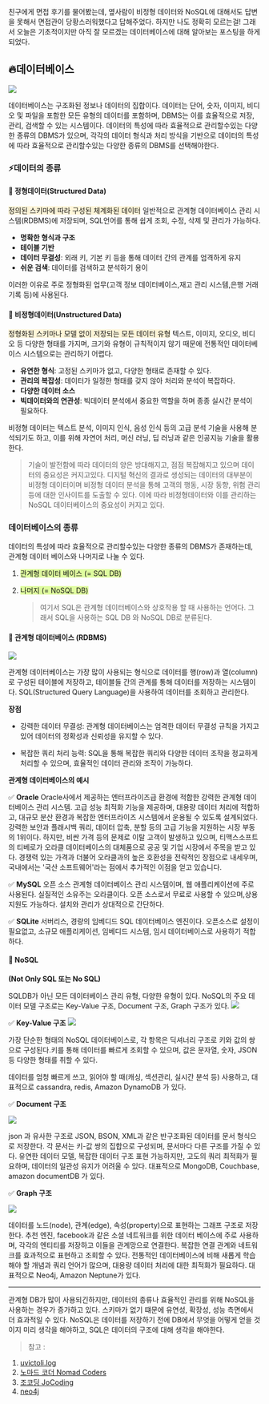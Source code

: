 친구에게 면접 후기를 물어봤는데, 옆사람이 비정형 데이터와 NoSQL에 대해서도 답변을 못해서 면접관이 당황스러워했다고 답해주었다. 하지만 나도 정확히 모르는걸! 그래서 오늘은 기초적이지만 아직 잘 모르겠는 데이터베이스에 대해 알아보는 포스팅을 하게되었다.

## 🔥데이터베이스

![](https://velog.velcdn.com/images/eugenieseo16/post/ae938aa7-a5b9-4761-aab5-b2d7a3a8c9b8/image.png)

데이터베이스는 구조화된 정보나 데이터의 집합이다. 데이터는 단어, 숫자, 이미지, 비디오 및 파일을 포함한 모든 유형의 데이터를 포함하며, DBMS는 이를 효율적으로 저장, 관리, 검색할 수 있는 시스템이다. 데이터의 특성에 따라 효율적으로 관리할수있는 다양한 종류의 DBMS가 있으며, 각각의 데이터 형식과 처리 방식을 기반으로 데이터의 특성에 따라 효율적으로 관리할수있는 다양한 종류의 DBMS를 선택해야한다.

### ⚡데이터의 종류

#### 🌟 정형데이터(Structured Data)

<span style="background-color:#fff5d8;">정의된 스키마에 따라 구성된 체계화된 데이터</span>
일반적으로 관계형 데이터베이스 관리 시스템(RDBMS)에 저장되며, SQL언어를 통해 쉽게 조회, 수정, 삭제 및 관리가 가능하다.

- **명확한 형식과 구조**
- **테이블 기반**
- **데이터 무결성**: 외래 키, 기본 키 등을 통해 데이터 간의 관계를 엄격하게 유지
- **쉬운 검색**: 데이터를 검색하고 분석하기 용이

이러한 이유로 주로 정형화된 업무(고객 정보 데이터베이스,재고 관리 시스템,은행 거래 기록 등)에 사용된다.

#### 🌟 비정형데이터(Unstructured Data)

<span style="background-color:#fff5d8;">정형화된 스키마나 모델 없이 저장되는 모든 데이터 유형</span>
텍스트, 이미지, 오디오, 비디오 등 다양한 형태를 가지며, 크기와 유형이 규칙적이지 않기 때문에 전통적인 데이터베이스 시스템으로는 관리하기 어렵다.

- **유연한 형식**: 고정된 스키마가 없고, 다양한 형태로 존재할 수 있다.
- **관리의 복잡성**: 데이터가 일정한 형태를 갖지 않아 처리와 분석이 복잡하다.
- **다양한 데이터 소스**
- **빅데이터와의 연관성**: 빅데이터 분석에서 중요한 역할을 하며 종종 실시간 분석이 필요하다.

비정형 데이터는 텍스트 분석, 이미지 인식, 음성 인식 등의 고급 분석 기술을 사용해 분석되기도 하고, 이를 위해 자연어 처리, 머신 러닝, 딥 러닝과 같은 인공지능 기술을 활용한다.

> 기술이 발전함에 따라 데이터의 양은 방대해지고, 점점 복잡해지고 있으며 데이터의 중요성은 커지고있다. 디지털 혁신의 결과로 생성되는 데이터의 대부분이 비정형 데이터이며 비정형 데이터 분석을 통해 고객의 행동, 시장 동향, 위험 관리 등에 대한 인사이트를 도출할 수 있다. 이에 따라 비정형데이터와 이를 관리하는 NoSQL 데이터베이스의 중요성이 커지고 있다.

### 데이터베이스의 종류

데이터의 특성에 따라 효율적으로 관리할수있는 다양한 종류의 DBMS가 존재하는데, 관계형 데이터 베이스와 나머지로 나눌 수 있다.

1. <span style="background-color:#dffd9f;">관계형 데이터 베이스 (= SQL DB)</span>

2. <span style="background-color:#dffd9f;">나머지 (= NoSQL DB)</span>
   
   > 여기서 SQL은 관계형 데이터베이스와 상호작용 할 때 사용하는 언어다. 그래서 SQL을 사용하는 SQL DB 와 NoSQL DB로 분류된다.

#### 🌟 관계형 데이터베이스 (RDBMS)

![](https://velog.velcdn.com/images/eugenieseo16/post/4d1fee62-3171-4dbc-9d33-e81ec689aa95/image.png)

관계형 데이터베이스는 가장 많이 사용되는 형식으로 데이터를 행(row)과 열(column)로 구성된 테이블에 저장하고, 테이블들 간의 관계를 통해 데이터를 저장하는 시스템이다. SQL(Structured Query Language)을 사용하여 데이터를 조회하고 관리한다.

**장점**

- 강력한 데이터 무결성: 관계형 데이터베이스는 엄격한 데이터 무결성 규칙을 가지고 있어 데이터의 정확성과 신뢰성을 유지할 수 있다.

- 복잡한 쿼리 처리 능력: SQL을 통해 복잡한 쿼리와 다양한 데이터 조작을 정교하게 처리할 수 있으며, 효율적인 데이터 관리와 조작이 가능하다.

**관계형 데이터베이스의 예시**

✅ **Oracle** 
Oracle사에서 제공하는 엔터프라이즈급 환경에 적합한 강력한 관계형 데이터베이스 관리 시스템. 고급 성능 최적화 기능을 제공하며, 대용량 데이터 처리에 적합하고, 대규모 분산 환경과 복잡한 엔터프라이즈 시스템에서 운용될 수 있도록 설계되었다. 강력한 보안과 플래시백 쿼리, 데이터 압축, 분할 등의 고급 기능을 지원하는 시장 부동의 1위이다. 하지만, 비싼 가격 등의 문제로 이탈 고객이 발생하고 있으며, 티맥스소프트의 티베로가 오라클 데이터베이스의 대체품으로 공공 및 기업 시장에서 주목을 받고 있다. 경쟁력 있는 가격과 더불어 오라클과의 높은 호환성을 전략적인 장점으로 내세우며, 국내에서는 '국산 소프트웨어'라는 점에서 추가적인 이점을 얻고 있습니다. 

✅ **MySQL** 
오픈 소스 관계형 데이터베이스 관리 시스템이며, 웹 애플리케이션에 주로 사용된다. 실질적인 소유주는 오라클이다. 오픈 소스로서 무료로 사용할 수 있으며,상용 지원도 가능하다. 설치와 관리가 상대적으로 간단하다.

✅ **SQLite** 
서버리스, 경량의 임베디드 SQL 데이터베이스 엔진이다. 오픈소스로 설정이 필요없고, 소규모 애플리케이션, 임베디드 시스템, 임시 데이터베이스로 사용하기 적합하다.

#### 🌟 NoSQL

**(Not Only SQL 또는 No SQL)**

SQLDB가 아닌 모든 데이터베이스 관리 유형, 다양한 유형이 있다.
NoSQL의 주요 데이터 모델 구조로는 Key-Value 구조, Document 구조, Graph 구조가 있다. 
![](https://velog.velcdn.com/images/eugenieseo16/post/a6c8f6e1-9660-4ea2-8b78-3a41d19606dc/image.png)

✅ **Key-Value 구조** 
![](https://velog.velcdn.com/images/eugenieseo16/post/a08106f4-9d27-446f-85af-c014c5361bb9/image.png)

가장 단순한 형태의 NoSQL 데이터베이스로, 각 항목은 딕셔너리 구조로 키와 값의 쌍으로 구성된다.키를 통해 데이터를 빠르게 조회할 수 있으며, 값은 문자열, 숫자, JSON 등 다양한 형태를 취할 수 있다.

데이터를 엄청 빠르게 쓰고, 읽어야 할 때(캐싱, 섹션관리, 실시간 분석 등) 사용하고, 대표적으로 cassandra, redis, Amazon DynamoDB 가 있다.

✅ **Document 구조** 

![](https://velog.velcdn.com/images/eugenieseo16/post/298c7700-2c07-468d-9480-043275028f43/image.png)

json 과 유사한 구조로 JSON, BSON, XML과 같은 반구조화된 데이터를 문서 형식으로 저장한다. 각 문서는 키-값 쌍의 집합으로 구성되며, 문서마다 다른 구조를 가질 수 있다. 유연한 데이터 모델, 복잡한 데이터 구조 표현 가능하지만, 고도의 쿼리 최적화가 필요하며, 데이터의 일관성 유지가 어려울 수 있다. 대표적으로 MongoDB, Couchbase, amazon documentDB 가 있다.

✅ **Graph 구조** 

![](https://velog.velcdn.com/images/eugenieseo16/post/83f99c8f-860a-40d5-8205-cacda21ca8f9/image.png)

데이터를 노드(node), 관계(edge), 속성(property)으로 표현하는 그래프 구조로 저장한다. 추천 엔진, facebook과 같은 소셜 네트워크를 위한 데이터 베이스에 주로 사용하며, 각각의 엔티티를 저장하고 이들을 관계망으로 연결한다.
복잡한 연결 관계와 네트워크를 효과적으로 표현하고 조회할 수 있다. 전통적인 데이터베이스에 비해 새롭게 학습해야 할 개념과 쿼리 언어가 많으며, 대용량 데이터 처리에 대한 최적화가 필요하다. 대표적으로 Neo4j, Amazon Neptune가 있다. 

---

관계형 DB가 많이 사용되긴하지만, 데이터의 종류나 효율적인 관리를 위해 NoSQL을 사용하는 경우가 증가하고 있다. 스키마가 없기 떄문에 유연성, 확장성, 성능 측면에서 더 효과적일 수 있다. NoSQL은 데이터를 저장하기 전에 DB에서 무엇을 어떻게 얻을 것이지 미리 생각을 해야하고, SQL은 데이터의 구조에 대해 생각을 해야한다. 

> 참고 :

1. [uvictoli.log](https://velog.io/@uvictoli/%EB%B9%84%EC%A0%95%ED%98%95-%EB%8D%B0%EC%9D%B4%ED%84%B0%EB%B2%A0%EC%9D%B4%EC%8A%A4)
2. [노마드 코더 Nomad Coders](https://www.youtube.com/watch?v=z9chRlD1tec)
3. [조코딩 JoCoding](https://www.youtube.com/watch?v=IAMdPn3YCG4)
4. [neo4j](https://neo4j.com/blog/why-nosql-databases/)

